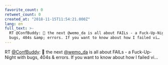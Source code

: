 ```yaml
---
favorite_count: 0
retweet_count: 0
created_at: "2018-11-15T11:54:21.000Z"
lang: en
full_text: >-
  RT @ConfBuddy: 🙌 the next @wemo_da is all about FAILs - a Fuck-Up-Night with
  bugs, 404s &amp; errors. If you want to know about how I failed vi…
---
```


RT [@ConfBuddy](https://twitter.com/ConfBuddy): 🙌 the next
[@wemo_da](https://twitter.com/wemo_da) is all about FAILs - a Fuck-Up-Night
with bugs, 404s &amp; errors. If you want to know about how I failed vi…
